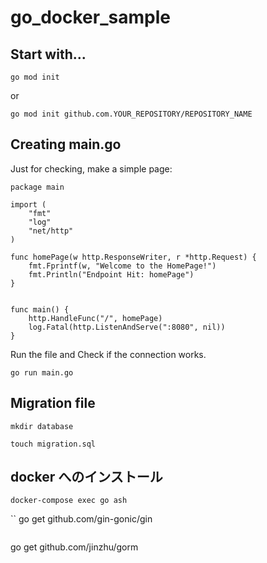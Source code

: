 # go_docker_sample

## Start with...
`go mod init`

or

`go mod init github.com.YOUR_REPOSITORY/REPOSITORY_NAME`


## Creating main.go
Just for checking, make a simple page:
```
package main

import (
	"fmt"
	"log"
	"net/http"
)

func homePage(w http.ResponseWriter, r *http.Request) {
	fmt.Fprintf(w, "Welcome to the HomePage!")
	fmt.Println("Endpoint Hit: homePage")
}


func main() {
	http.HandleFunc("/", homePage)
	log.Fatal(http.ListenAndServe(":8080", nil))
}
```

Run the file and Check if the connection works.
```
go run main.go
```

## Migration file

```
mkdir database
```
```
touch migration.sql
```


## docker へのインストール
```
docker-compose exec go ash
```
``
go get github.com/gin-gonic/gin
```

```
go get github.com/jinzhu/gorm
```
